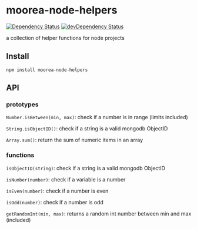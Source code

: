 # moorea-node-helpers

[![Dependency Status](https://david-dm.org/pdesterlich/moorea-node-helpers.svg?theme=shields.io)](https://david-dm.org/pdesterlich/moorea-node-helpers) [![devDependency Status](https://david-dm.org/pdesterlich/moorea-node-helpers/dev-status.svg?theme=shields.io)](https://david-dm.org/pdesterlich/moorea-node-helpers#info=devDependencies)

a collection of helper functions for node projects

## Install

`npm install moorea-node-helpers`

## API

### prototypes

`Number.isBetween(min, max)`: check if a number is in range (limits included)

`String.isObjectID()`: check if a string is a valid mongodb ObjectID

`Array.sum()`: return the sum of numeric items in an array

### functions

`isObjectID(string)`: check if a string is a valid mongodb ObjectID

`isNumber(number)`: check if a variable is a number

`isEven(number)`: check if a number is even

`isOdd(number)`: check if a number is odd

`getRandomInt(min, max)`: returns a random int number between min and max (included)
